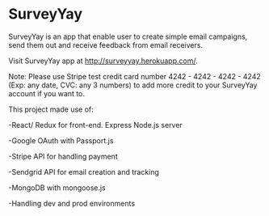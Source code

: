 # SurveyYay
SurveyYay is an app that enable user to create simple email campaigns, send them out and receive feedback from email receivers.

Visit SurveyYay app at http://surveyyay.herokuapp.com/. 

Note: Please use Stripe test credit card number 4242 - 4242 - 4242 - 4242 (Exp: any date, CVC: any 3 numbers) to add more credit to your SurveyYay account if you want to.

This project made use of:

-React/ Redux for front-end. Express Node.js server

-Google OAuth with Passport.js

-Stripe API for handling payment

-Sendgrid API for email creation and tracking

-MongoDB with mongoose.js

-Handling dev and prod environments

